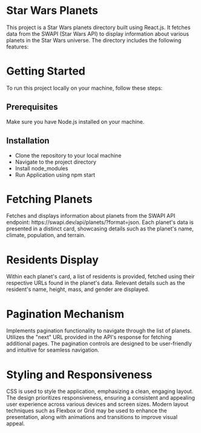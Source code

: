 # Star Wars Planets

This project is a Star Wars planets directory built using React.js. It fetches data from the SWAPI (Star Wars API) to display information about various planets in the Star Wars universe. The directory includes the following features:

<h1>Getting Started</h1>
<p>To run this project locally on your machine, follow these steps:</p>

<h2>Prerequisites</h2>
<p>Make sure you have Node.js installed on your machine.</p>

<h2>Installation</h2>
<ul>
 <li>Clone the repository to your local machine</li>
 <li>Navigate to the project directory</li>
 <li>Install node_modules</li>
 <li>Run Application using npm start</li>
</ul>

<h1>Fetching Planets</h1>
<p>Fetches and displays information about planets from the SWAPI API endpoint: https://swapi.dev/api/planets/?format=json.
Each planet's data is presented in a distinct card, showcasing details such as the planet's name, climate, population, and terrain.</p>

<h1>Residents Display</h1>
<p>Within each planet's card, a list of residents is provided, fetched using their respective URLs found in the planet's data.
Relevant details such as the resident's name, height, mass, and gender are displayed.</p>

<h1>Pagination Mechanism</h1>
<p>Implements pagination functionality to navigate through the list of planets.
Utilizes the "next" URL provided in the API's response for fetching additional pages.
The pagination controls are designed to be user-friendly and intuitive for seamless navigation.</p>

<h1>Styling and Responsiveness</h1>
<p>CSS is used to style the application, emphasizing a clean, engaging layout.
The design prioritizes responsiveness, ensuring a consistent and appealing user experience across various devices and screen sizes.
Modern layout techniques such as Flexbox or Grid may be used to enhance the presentation, along with animations and transitions to improve visual appeal.</p>



